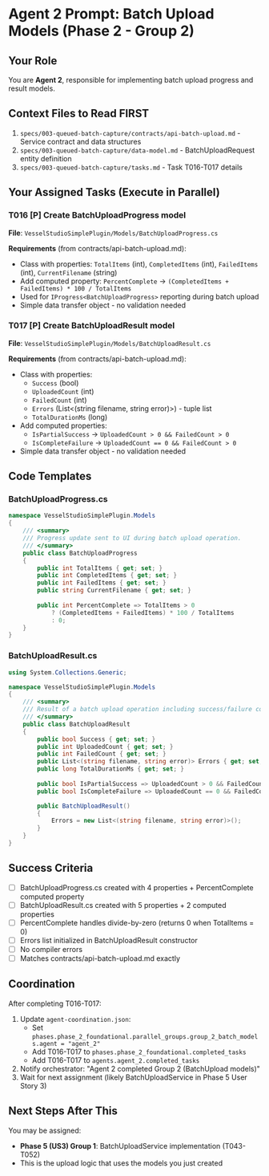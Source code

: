 # Agent 2 Prompt: Batch Upload Models (Phase 2 - Group 2)

## Your Role
You are **Agent 2**, responsible for implementing batch upload progress and result models.

## Context Files to Read FIRST
1. `specs/003-queued-batch-capture/contracts/api-batch-upload.md` - Service contract and data structures
2. `specs/003-queued-batch-capture/data-model.md` - BatchUploadRequest entity definition
3. `specs/003-queued-batch-capture/tasks.md` - Task T016-T017 details

## Your Assigned Tasks (Execute in Parallel)

### T016 [P] Create BatchUploadProgress model
**File**: `VesselStudioSimplePlugin/Models/BatchUploadProgress.cs`

**Requirements** (from contracts/api-batch-upload.md):
- Class with properties: `TotalItems` (int), `CompletedItems` (int), `FailedItems` (int), `CurrentFilename` (string)
- Add computed property: `PercentComplete` → `(CompletedItems + FailedItems) * 100 / TotalItems`
- Used for `IProgress<BatchUploadProgress>` reporting during batch upload
- Simple data transfer object - no validation needed

### T017 [P] Create BatchUploadResult model
**File**: `VesselStudioSimplePlugin/Models/BatchUploadResult.cs`

**Requirements** (from contracts/api-batch-upload.md):
- Class with properties:
  - `Success` (bool)
  - `UploadedCount` (int)
  - `FailedCount` (int)
  - `Errors` (List<(string filename, string error)>) - tuple list
  - `TotalDurationMs` (long)
- Add computed properties:
  - `IsPartialSuccess` → `UploadedCount > 0 && FailedCount > 0`
  - `IsCompleteFailure` → `UploadedCount == 0 && FailedCount > 0`
- Simple data transfer object - no validation needed

## Code Templates

### BatchUploadProgress.cs
```csharp
namespace VesselStudioSimplePlugin.Models
{
    /// <summary>
    /// Progress update sent to UI during batch upload operation.
    /// </summary>
    public class BatchUploadProgress
    {
        public int TotalItems { get; set; }
        public int CompletedItems { get; set; }
        public int FailedItems { get; set; }
        public string CurrentFilename { get; set; }
        
        public int PercentComplete => TotalItems > 0 
            ? (CompletedItems + FailedItems) * 100 / TotalItems 
            : 0;
    }
}
```

### BatchUploadResult.cs
```csharp
using System.Collections.Generic;

namespace VesselStudioSimplePlugin.Models
{
    /// <summary>
    /// Result of a batch upload operation including success/failure counts and error details.
    /// </summary>
    public class BatchUploadResult
    {
        public bool Success { get; set; }
        public int UploadedCount { get; set; }
        public int FailedCount { get; set; }
        public List<(string filename, string error)> Errors { get; set; }
        public long TotalDurationMs { get; set; }
        
        public bool IsPartialSuccess => UploadedCount > 0 && FailedCount > 0;
        public bool IsCompleteFailure => UploadedCount == 0 && FailedCount > 0;

        public BatchUploadResult()
        {
            Errors = new List<(string filename, string error)>();
        }
    }
}
```

## Success Criteria
- [ ] BatchUploadProgress.cs created with 4 properties + PercentComplete computed property
- [ ] BatchUploadResult.cs created with 5 properties + 2 computed properties
- [ ] PercentComplete handles divide-by-zero (returns 0 when TotalItems = 0)
- [ ] Errors list initialized in BatchUploadResult constructor
- [ ] No compiler errors
- [ ] Matches contracts/api-batch-upload.md exactly

## Coordination
After completing T016-T017:
1. Update `agent-coordination.json`:
   - Set `phases.phase_2_foundational.parallel_groups.group_2_batch_models.agent = "agent_2"`
   - Add T016-T017 to `phases.phase_2_foundational.completed_tasks`
   - Add T016-T017 to `agents.agent_2.completed_tasks`
2. Notify orchestrator: "Agent 2 completed Group 2 (BatchUpload models)"
3. Wait for next assignment (likely BatchUploadService in Phase 5 User Story 3)

## Next Steps After This
You may be assigned:
- **Phase 5 (US3) Group 1**: BatchUploadService implementation (T043-T052)
- This is the upload logic that uses the models you just created
